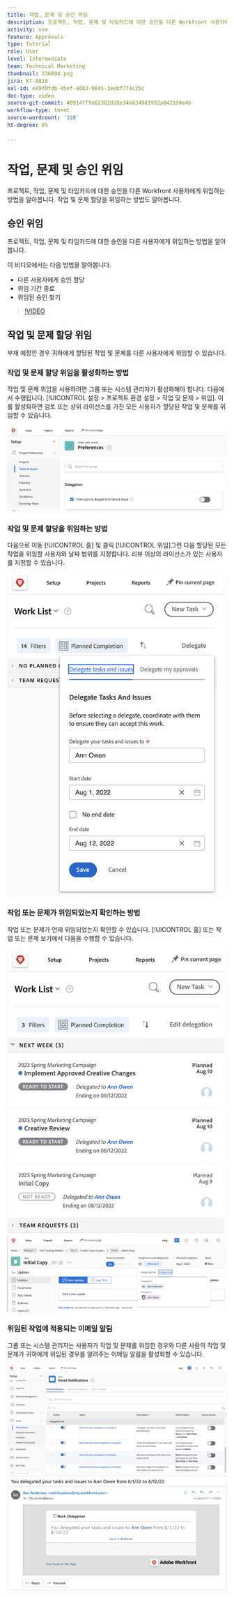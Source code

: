 ```yaml
---
title: 작업, 문제 및 승인 위임
description: 프로젝트, 작업, 문제 및 타임카드에 대한 승인을 다른 Workfront 사용자에게 위임하는 방법을 알아봅니다. 작업 및 문제 할당을 위임하는 방법도 알아봅니다.
activity: use
feature: Approvals
type: Tutorial
role: User
level: Intermediate
team: Technical Marketing
thumbnail: 336094.png
jira: KT-8810
exl-id: e89f0fdb-45ef-46b3-9845-3eebf774c25c
doc-type: video
source-git-commit: 409147f9a62302d28e14b834981992a0421d4e4b
workflow-type: tm+mt
source-wordcount: '328'
ht-degree: 0%

---
```


# 작업, 문제 및 승인 위임

프로젝트, 작업, 문제 및 타임카드에 대한 승인을 다른 Workfront 사용자에게 위임하는 방법을 알아봅니다. 작업 및 문제 할당을 위임하는 방법도 알아봅니다.

## 승인 위임

프로젝트, 작업, 문제 및 타임카드에 대한 승인을 다른 사용자에게 위임하는 방법을 알아봅니다.

이 비디오에서는 다음 방법을 알아봅니다.

* 다른 사용자에게 승인 할당
* 위임 기간 종료
* 위임된 승인 찾기

>[!VIDEO](https://video.tv.adobe.com/v/336094/?quality=12&learn=on)

<!---
learn more URLS
Delegate approval request
--->

## 작업 및 문제 할당 위임

부재 예정인 경우 귀하에게 할당된 작업 및 문제를 다른 사용자에게 위임할 수 있습니다.

### 작업 및 문제 할당 위임을 활성화하는 방법

작업 및 문제 위임을 사용하려면 그룹 또는 시스템 관리자가 활성화해야 합니다. 다음에서 수행됩니다. [!UICONTROL 설정 > 프로젝트 환경 설정 > 작업 및 문제 > 위임]. 이를 활성화하면 검토 또는 상위 라이선스를 가진 모든 사용자가 할당된 작업 및 문제를 위임할 수 있습니다.

![스크린샷 표시 [!UICONTROL 설정] 위임 환경 설정](assets/delegation-1.png)

### 작업 및 문제 할당을 위임하는 방법

다음으로 이동 [!UICONTROL 홈] 및 클릭 [!UICONTROL 위임]그런 다음 할당된 모든 작업을 위임할 사용자와 날짜 범위를 지정합니다. 리뷰 이상의 라이선스가 있는 사용자를 지정할 수 있습니다.

![의 위임 탭을 보여 주는 스크린샷 [!UICONTROL 홈]](assets/delegation-2.png)

### 작업 또는 문제가 위임되었는지 확인하는 방법

작업 또는 문제가 언제 위임되었는지 확인할 수 있습니다. [!UICONTROL 홈] 또는 작업 또는 문제 보기에서 다음을 수행할 수 있습니다.

![에서 위임된 작업 할당을 보여 주는 스크린샷 [!UICONTROL 홈]](assets/delegation-4.png)
![작업 보기에서 위임된 작업 할당을 보여 주는 스크린샷](assets/delegation-3.png)

### 위임된 작업에 적용되는 이메일 알림

그룹 또는 시스템 관리자는 사용자가 작업 및 문제를 위임한 경우와 다른 사람의 작업 및 문제가 귀하에게 위임된 경우를 알려주는 이메일 알림을 활성화할 수 있습니다.

![스크린샷 표시 [!UICONTROL 설정] 위임을 위한 이메일 알림 옵션](assets/delegation-5.png)
![작업 위임 이메일을 보여주는 스크린샷](assets/delegation-6.png)
